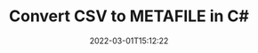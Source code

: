 ---
############################# Static ############################
layout: "auto-gen-conversion"
date: 2022-03-01T15:12:22
draft: false
otherformats: csv dif epub fods htm html json mht mhtml ods pdf sxc tex tsv xlam xls xlsb xlsm xlsx xlt xltm xltx xml xps
breadcrumb: CSV to METAFILE in C#

############################# Head ############################
head_title: "CSV to METAFILE Converter in C#"
head_description: "Convert CSV to METAFILE in .NET using a few lines of code. Use the GroupDocs Document Conversion API to convert over 160 file formats."

############################# Header ############################
title: "Convert CSV to METAFILE in C#"
description: "CSV to METAFILE conversion with a few lines of .NET code"
bg_image: "https://cms.admin.containerize.com/templates/aspose/App_Themes/V3/images/bg/header1.png"
bg_overlay: false
button:
    enable: true

############################# SubMenu ############################
submenu:
    enable: true

    left:
        img_alt: "GroupDocs.Conversion for .NET"
        image: "https://cms.admin.containerize.com/templates/groupdocs/images/product-logos/90x90-noborder/groupdocs-conversion-net.png"
        product: "GroupDocs.Conversion"
        platform: ".NET"



############################# About ############################
about:
    enable: true
    title: "About GroupDocs.Conversion for .NET API"
    content: |
        [GroupDocs.Conversion for .NET](https://products.groupdocs.com/conversion/net/) can be used to convert Microsoft Word, Excel, PowerPoint, PDF, Visio and other formats. GroupDocs.Conversion is a standalone API that is suitable for back-end and internal systems where high performance is required. It does not depend on any software such as Microsoft or Open Office.
    

overview:
    enable: true
    content: |
        Convert your CSV files to METAFILE in .NET easily. You can use just a couple of C# code lines in any platform of your choice like - Windows, Linux, macOS.
        You can try CSV to METAFILE conversion for free and evaluate conversion results quality.  Along with simple file conversion scenarios you can try more advanced options for loading source CSV file and for saving output METAFILE result. 
        
        For example, for the source CSV file you may use the following load options:

        * auto-detect file format;
        * specify password for protected files (if file format supports it);
        * replace missing fonts to preserve document appearance.
        
        There are also advanced convert options for the METAFILE file:

        * convert specific document page or page range;
        * add a watermark to the converted METAFILE file and many more.

        Once conversion is completed you can save your METAFILE file to the local file path or any third-party storage like FTP, Amazon S3, Google Drive, Dropbox etc. Please note - to convert CSV to METAFILE there is no need for any additional software installed - like MS Office, Open Office, Adobe Acrobat Reader etc.


############################# Steps ############################
steps:
    enable: true
    title_left: "Steps to convert CSV to METAFILE in C#"
    content_left: |
        [GroupDocs.Conversion for .NET](https://products.groupdocs.com/conversion/net/) makes it easy for developers to convert a CSV file to METAFILE with a few lines of code.
        
        * Create an instance of the Converter class and provide the file CSV with the full path
        * Create and set ConvertOptions for METAFILE type.
        * Call the Converter.Convert method and pass the full path and format (METAFILE) as a parameter

    title_right: "System Requirements"
    content_right: |
        Basic conversion with GroupDocs.Conversion for .NET can be done in just a few simple steps. Our APIs are supported on all major platforms and operating systems. Before executing the code below, make sure you have the following prerequisites installed on your system.

        * Operating systems: Microsoft Windows, Linux, MacOS
        * Development environments: Microsoft Visual Studio, Xamarin, MonoDevelop
        * Frameworks: .NET Framework, .NET Standard, .NET Core, Mono
        * Get the latest GroupDocs.Conversion for .NET from [Nuget](https://www.nuget.org/packages/groupdocs.conversion)
         
    code: |
        ```csharp    
        // Load CSV file
        var converter = new GroupDocs.Conversion.Converter("input.csv");
        // Set conversion parameters for METAFILE format
        var convertOptions = converter.GetPossibleConversions()["metafile"].ConvertOptions;
        // Convert to METAFILE format
        converter.Convert("output.metafile", convertOptions);
        ```

demos:
    enable: true
    title: "CSV to METAFILE Live Demo"
    content: |
       Convert CSV to METAFILE now by visiting the [GroupDocs.Conversion App](https://products.groupdocs.app/conversion/family) website. Online demo has the following advantages
          

more_formats:
    enable: true
    title: "Other supported CSV conversions in C#"
    content: "You can also convert CSV to many other file formats. Please see the list below."
       
       
back_to_top:
    enable: true
---